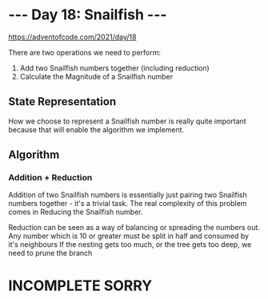 # --- Day 18: Snailfish ---
https://adventofcode.com/2021/day/18

There are two operations we need to perform:
 1) Add two Snailfish numbers together (including reduction)
 2) Calculate the Magnitude of a Snailfish number

## State Representation

How we choose to represent a Snailfish number is really quite important because that will enable the algorithm we implement.

## Algorithm

### Addition + Reduction

Addition of two Snailfish numbers is essentially just pairing two Snailfish numbers together - it's a trivial task.
The real complexity of this problem comes in Reducing the Snailfish number.

Reduction can be seen as a way of balancing or spreading the numbers out.
Any number which is 10 or greater must be split in half and consumed by it's neighbours
If the nesting gets too much, or the tree gets too deep, we need to prune the branch

# INCOMPLETE SORRY 